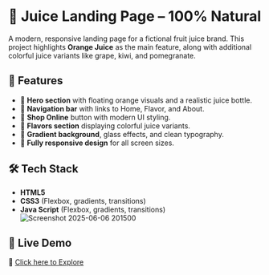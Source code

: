 # 🧃 Juice Landing Page – 100% Natural

A modern, responsive landing page for a fictional fruit juice brand. This project highlights **Orange Juice** as the main feature, along with additional colorful juice variants like grape, kiwi, and pomegranate. 

## 🌟 Features

- 🍊 **Hero section** with floating orange visuals and a realistic juice bottle.
- 🧭 **Navigation bar** with links to Home, Flavor, and About.
- 🛒 **Shop Online** button with modern UI styling.
- 🍓 **Flavors section** displaying colorful juice variants.
- 🎨 **Gradient background**, glass effects, and clean typography.
- 📱 **Fully responsive design** for all screen sizes.

## 🛠 Tech Stack

- **HTML5**
- **CSS3** (Flexbox, gradients, transitions)
- **Java Script** (Flexbox, gradients, transitions)
  ![Screenshot 2025-06-06 201500](https://github.com/user-attachments/assets/bfafe3ad-b15f-433b-93f2-5594cf03c4bb)

## 🔹 Live Demo

🚀 [Click here to Explore](https://thedarshanb.github.io/Futuristic-UI-Experience-Interactive-Project/)


